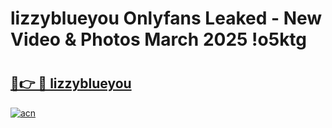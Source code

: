 # lizzyblueyou Onlyfans Leaked - New Video & Photos March 2025 !o5ktg

# <h2><a href="https://k9m2uy.iuczelnia.edu.pl?title=lizzyblueyou&ref=o5ktg">🔗👉 🔴 lizzyblueyou</a></h2>

[![acn](https://github.com/user-attachments/assets/0f9c940e-d8b0-45ae-aac7-cd30a18b3e1c)](https://k9m2uy.iuczelnia.edu.pl?title=lizzyblueyou&ref=o5ktg)

